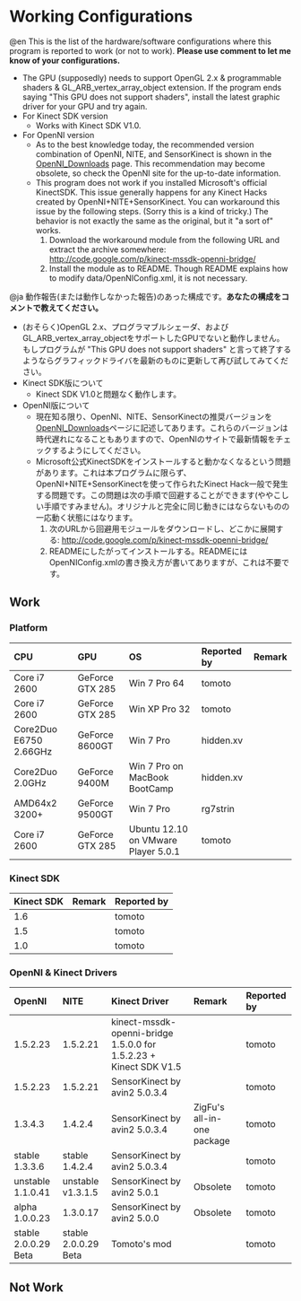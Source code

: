 # Working Configurations #

@en This is the list of the hardware/software configurations where this program is reported to work (or not to work). **Please use comment to let me know of your configurations.**

  * The GPU (supposedly) needs to support OpenGL 2.x & programmable shaders & GL\_ARB\_vertex\_array\_object extension. If the program ends saying "This GPU does not support shaders", install the latest graphic driver for your GPU and try again.
  * For Kinect SDK version
    * Works with Kinect SDK V1.0.
  * For OpenNI version
    * As to the best knowledge today, the recommended version combination of OpenNI, NITE, and SensorKinect is shown in the [OpenNI\_Downloads](OpenNI_Downloads.md) page. This recommendation may become obsolete, so check the OpenNI site for the up-to-date information.
    * This program does not work if you installed Microsoft's official KinectSDK. This issue generally happens for any Kinect Hacks created by OpenNI+NITE+SensorKinect. You can workaround this issue by the following steps. (Sorry this is a kind of tricky.) The behavior is not exactly the same as the original, but it "a sort of" works.
      1. Download the workaround module from the following URL and extract the archive somewhere: http://code.google.com/p/kinect-mssdk-openni-bridge/
      1. Install the module as to README. Though README explains how to modify data/OpenNIConfig.xml, it is not necessary.

@ja 動作報告(または動作しなかった報告)のあった構成です。**あなたの構成をコメントで教えてください。**

  * (おそらく)OpenGL 2.x、プログラマブルシェーダ、およびGL\_ARB\_vertex\_array\_objectをサポートしたGPUでないと動作しません。もしプログラムが "This GPU does not support shaders" と言って終了するようならグラフィックドライバを最新のものに更新して再び試してみてください。
  * Kinect SDK版について
    * Kinect SDK V1.0と問題なく動作します。
  * OpenNI版について
    * 現在知る限り、OpenNI、NITE、SensorKinectの推奨バージョンを[OpenNI\_Downloads](OpenNI_Downloads.md)ページに記述してあります。これらのバージョンは時代遅れになることもありますので、OpenNIのサイトで最新情報をチェックするようにしてください。
    * Microsoft公式KinectSDKをインストールすると動かなくなるという問題があります。これは本プログラムに限らず、OpenNI+NITE+SensorKinectを使って作られたKinect Hack一般で発生する問題です。この問題は次の手順で回避することができます(ややこしい手順ですみません)。オリジナルと完全に同じ動きにはならないものの一応動く状態にはなります。
      1. 次のURLから回避用モジュールをダウンロードし、どこかに展開する: http://code.google.com/p/kinect-mssdk-openni-bridge/
      1. READMEにしたがってインストールする。READMEにはOpenNIConfig.xmlの書き換え方が書いてありますが、これは不要です。

## Work ##

### Platform ###

| **CPU**        | **GPU**           | **OS**                | **Reported by** | **Remark** |
|:---------------|:------------------|:----------------------|:----------------|:-----------|
| Core i7 2600   | GeForce GTX 285   | Win 7 Pro 64          | tomoto          |            |
| Core i7 2600   | GeForce GTX 285   | Win XP Pro 32         | tomoto          |            |
| Core2Duo E6750 2.66GHz | GeForce 8600GT    | Win 7 Pro             | hidden.xv       |            |
| Core2Duo 2.0GHz | GeForce 9400M     | Win 7 Pro on MacBook BootCamp | hidden.xv       |            |
| AMD64x2 3200+  | GeForce 9500GT    | Win 7 Pro             | rg7strin        |            |
| Core i7 2600   | GeForce GTX 285   | Ubuntu 12.10 on VMware Player 5.0.1  | tomoto          |            |

### Kinect SDK ###

| **Kinect SDK** | **Remark** | **Reported by** |
|:---------------|:-----------|:----------------|
| 1.6            |            | tomoto          |
| 1.5            |            | tomoto          |
| 1.0            |            | tomoto          |

### OpenNI & Kinect Drivers ###

| **OpenNI** | **NITE** | **Kinect Driver** | **Remark** |  **Reported by** |
|:-----------|:---------|:------------------|:-----------|:-----------------|
| 1.5.2.23   | 1.5.2.21 | kinect-mssdk-openni-bridge 1.5.0.0 for 1.5.2.23 + Kinect SDK V1.5|            | tomoto           |
| 1.5.2.23   | 1.5.2.21 | SensorKinect by avin2 5.0.3.4 |            | tomoto           |
| 1.3.4.3    | 1.4.2.4  | SensorKinect by avin2 5.0.3.4 | ZigFu's all-in-one package | tomoto           |
| stable 1.3.3.6 | stable 1.4.2.4 | SensorKinect by avin2 5.0.3.4 |            | tomoto           |
| unstable 1.1.0.41 | unstable v1.3.1.5  | SensorKinect by avin2 5.0.1 | Obsolete   | tomoto           |
| alpha 1.0.0.23 | 1.3.0.17 | SensorKinect by avin2 5.0.0 | Obsolete   | tomoto           |
| stable 2.0.0.29 Beta | stable 2.0.0.29 Beta | Tomoto's mod      |            | tomoto           |


## Not Work ##